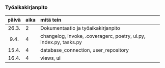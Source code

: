 ### Työaikakirjanpito

| päivä | aika | mitä tein  |
| :----:|:-----| :-----|
| 26.3. |  2   | Dokumentaatio ja työaikakirjanpito |
| 9.4.  |  4   | changelog, invoke, .coveragerc, poetry, ui.py, index.py, tasks.py|
| 15.4.  |  4   | database_connection, user_repository|
| 16.4.  |  4   | views, ui|